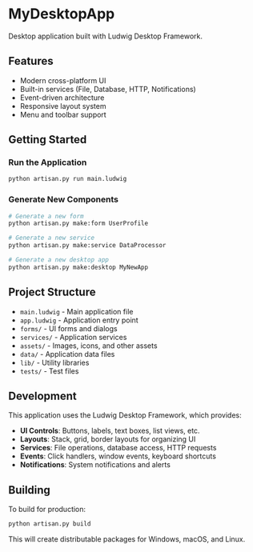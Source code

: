 # MyDesktopApp

Desktop application built with Ludwig Desktop Framework.

## Features

- Modern cross-platform UI
- Built-in services (File, Database, HTTP, Notifications)
- Event-driven architecture
- Responsive layout system
- Menu and toolbar support

## Getting Started

### Run the Application
```bash
python artisan.py run main.ludwig
```

### Generate New Components
```bash
# Generate a new form
python artisan.py make:form UserProfile

# Generate a new service  
python artisan.py make:service DataProcessor

# Generate a new desktop app
python artisan.py make:desktop MyNewApp
```

## Project Structure

- `main.ludwig` - Main application file
- `app.ludwig` - Application entry point
- `forms/` - UI forms and dialogs
- `services/` - Application services
- `assets/` - Images, icons, and other assets
- `data/` - Application data files
- `lib/` - Utility libraries
- `tests/` - Test files

## Development

This application uses the Ludwig Desktop Framework, which provides:

- **UI Controls**: Buttons, labels, text boxes, list views, etc.
- **Layouts**: Stack, grid, border layouts for organizing UI
- **Services**: File operations, database access, HTTP requests
- **Events**: Click handlers, window events, keyboard shortcuts
- **Notifications**: System notifications and alerts

## Building

To build for production:
```bash
python artisan.py build
```

This will create distributable packages for Windows, macOS, and Linux.
